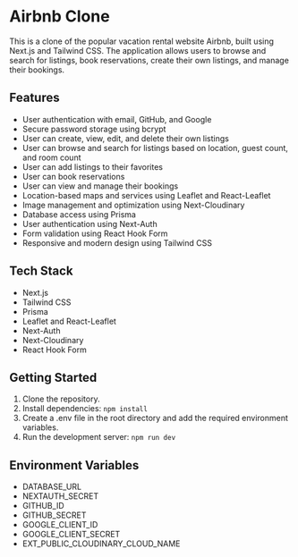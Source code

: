 # Airbnb Clone

This is a clone of the popular vacation rental website Airbnb, built using Next.js and Tailwind CSS. The application allows users to browse and search for listings, book reservations, create their own listings, and manage their bookings.

## Features

- User authentication with email, GitHub, and Google
- Secure password storage using bcrypt
- User can create, view, edit, and delete their own listings
- User can browse and search for listings based on location, guest count, and room count
- User can add listings to their favorites
- User can book reservations
- User can view and manage their bookings
- Location-based maps and services using Leaflet and React-Leaflet
- Image management and optimization using Next-Cloudinary
- Database access using Prisma
- User authentication using Next-Auth
- Form validation using React Hook Form
- Responsive and modern design using Tailwind CSS

## Tech Stack

- Next.js
- Tailwind CSS
- Prisma
- Leaflet and React-Leaflet
- Next-Auth
- Next-Cloudinary
- React Hook Form

## Getting Started

1. Clone the repository.
2. Install dependencies: `npm install`
3. Create a .env file in the root directory and add the required environment variables.
4. Run the development server: `npm run dev`

## Environment Variables

- DATABASE_URL
- NEXTAUTH_SECRET
- GITHUB_ID
- GITHUB_SECRET
- GOOGLE_CLIENT_ID
- GOOGLE_CLIENT_SECRET
- EXT_PUBLIC_CLOUDINARY_CLOUD_NAME
